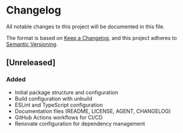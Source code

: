 # Changelog

All notable changes to this project will be documented in this file.

The format is based on [Keep a Changelog](https://keepachangelog.com/en/1.0.0/),
and this project adheres to
[Semantic Versioning](https://semver.org/spec/v2.0.0.html).

## [Unreleased]

### Added

- Initial package structure and configuration
- Build configuration with unbuild
- ESLint and TypeScript configuration
- Documentation files (README, LICENSE, AGENT, CHANGELOG)
- GitHub Actions workflows for CI/CD
- Renovate configuration for dependency management
